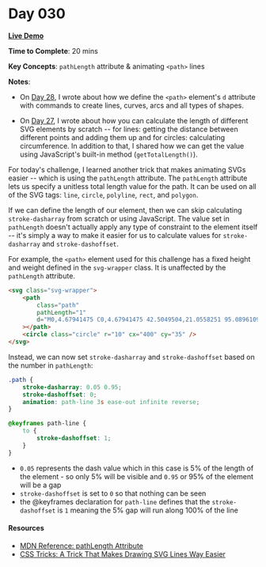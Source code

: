# Day 030

**<a href="https://css100.aniqa.dev#day-030">Live Demo</a>**

**Time to Complete**: 20 mins

**Key Concepts**: `pathLength` attribute & animating `<path>` lines

**Notes**:

- On <a href="https://github.com/aniqatc/css-100/tree/main/entries/028">Day 28</a>, I wrote about how we define the `<path>` element's `d` attribute with commands to create lines, curves, arcs and all types of shapes.

- On <a href="https://github.com/aniqatc/css-100/tree/main/entries/027#polyline-svg--calculating-stroke-dasharray">Day 27</a>, I wrote about how you can calculate the length of different SVG elements by scratch -- for lines: getting the distance between different points and adding them up and for circles: calculating circumference. In addition to that, I shared how we can get the value using JavaScript's built-in method (`getTotalLength()`).

For today's challenge, I learned another trick that makes animating SVGs easier -- which is using the `pathLength` attribute. The `pathLength` attribute lets us specify a unitless total length value for the path. It can be used on all of the SVG tags: `line`, `circle`, `polyline`, `rect`, and `polygon`.

If we can define the length of our element, then we can skip calculating `stroke-dasharray` from scratch or using JavaScript. The value set in `pathLength` doesn't actually apply any type of constraint to the element itself -- it's simply a way to make it easier for us to calculate values for `stroke-dasharray` and `stroke-dashoffset`.

For example, the `<path>` element used for this challenge has a fixed height and weight defined in the `svg-wrapper` class. It is unaffected by the `pathLength` attribute.

```html
<svg class="svg-wrapper">
	<path
		class="path"
		pathLength="1"
		d="M0,4.67941475 C0,4.67941475 42.5049504,21.0558251 95.0896109,21.0558243 C147.674271,21.0558235 149.896403,2 196.011077,2 C242.125751,2 242.386923,58.3217419 200.000004,58.3217392 C157.613085,58.3217365 163.18433,13.5133498 212.755329,13.5133498 C262.326328,13.5133498 284.162205,38.9236796 335.140774,38.9236794 C386.119343,38.9236791 399.999996,30.1608696 399.999996,30.1608696"
	></path>
	<circle class="circle" r="10" cx="400" cy="35" />
</svg>
```

Instead, we can now set `stroke-dasharray` and `stroke-dashoffset` based on the number in `pathLength`:

```css
.path {
	stroke-dasharray: 0.05 0.95;
	stroke-dashoffset: 0;
	animation: path-line 3s ease-out infinite reverse;
}

@keyframes path-line {
	to {
		stroke-dashoffset: 1;
	}
}
```

- `0.05` represents the dash value which in this case is 5% of the length of the element - so only 5% will be visible and `0.95` or 95% of the element will be a gap
- `stroke-dashoffset` is set to `0` so that nothing can be seen
- the @keyframes declaration for `path-line` defines that the `stroke-dashoffset` is `1` meaning the 5% gap will run along 100% of the line

#### Resources

- <a href="https://developer.mozilla.org/en-US/docs/Web/SVG/Attribute/pathLength">MDN Reference: pathLength Attribute</a>
- <a href="https://css-tricks.com/a-trick-that-makes-drawing-svg-lines-way-easier/">CSS Tricks: A Trick That Makes Drawing SVG Lines Way Easier</a>
